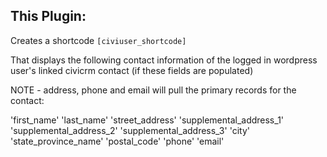 This Plugin:
-----------

Creates a shortcode `[civiuser_shortcode]`

That displays the following contact information of the logged in wordpress user's linked civicrm contact (if these fields are populated)

NOTE - address, phone and email will pull the primary records for the contact:

'first_name' 'last_name'
'street_address'
'supplemental_address_1'
'supplemental_address_2'
'supplemental_address_3'
'city' 'state_province_name'
'postal_code'
'phone'
'email'

